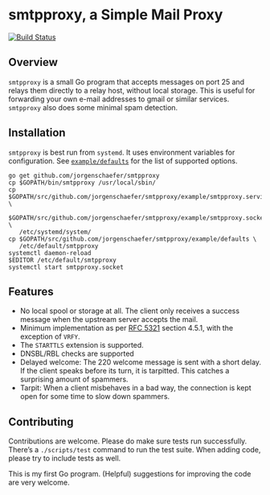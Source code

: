 # smtpproxy, a Simple Mail Proxy

[![Build Status](https://api.travis-ci.org/jorgenschaefer/smtpproxy.png?branch=master)](https://travis-ci.org/jorgenschaefer/smtpproxy)

## Overview

`smtpproxy` is a small Go program that accepts messages on port 25 and
relays them directly to a relay host, without local storage. This is
useful for forwarding your own e-mail addresses to gmail or similar
services. `smtpproxy` also does some minimal spam detection.

## Installation

`smtpproxy` is best run from `systemd`. It uses environment variables
for configuration. See [`example/defaults`](example/defaults) for the
list of supported options.

```
go get github.com/jorgenschaefer/smtpproxy
cp $GOPATH/bin/smtpproxy /usr/local/sbin/
cp $GOPATH/src/github.com/jorgenschaefer/smtpproxy/example/smtpproxy.service \
   $GOPATH/src/github.com/jorgenschaefer/smtpproxy/example/smtpproxy.socket \
   /etc/systemd/system/
cp $GOPATH/src/github.com/jorgenschaefer/smtpproxy/example/defaults \
   /etc/default/smtpproxy
systemctl daemon-reload
$EDITOR /etc/default/smtpproxy
systemctl start smtpproxy.socket
```

## Features

- No local spool or storage at all. The client only receives a success
  message when the upstream server accepts the mail.
- Minimum implementation as per
  [RFC 5321](https://www.ietf.org/rfc/rfc5321.txt) section 4.5.1, with
  the exception of `VRFY`.
- The `STARTTLS` extension is supported.
- DNSBL/RBL checks are supported
- Delayed welcome: The 220 welcome message is sent with a short delay.
  If the client speaks before its turn, it is tarpitted. This catches
  a surprising amount of spammers.
- Tarpit: When a client misbehaves in a bad way, the connection is
  kept open for some time to slow down spammers.

## Contributing

Contributions are welcome. Please do make sure tests run successfully.
There’s a `./scripts/test` command to run the test suite. When adding
code, please try to include tests as well.

This is my first Go program. (Helpful) suggestions for improving the
code are very welcome.
